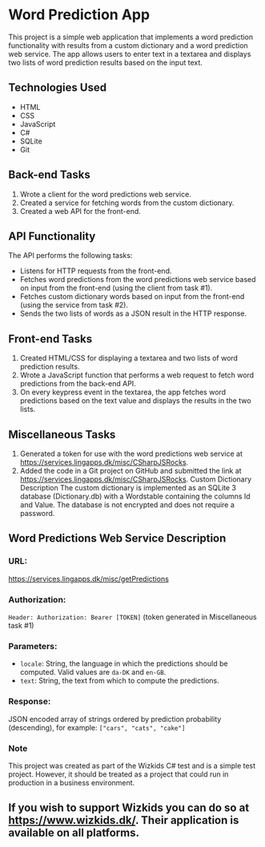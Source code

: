 # Word Prediction App

This project is a simple web application that implements a word prediction functionality with results from a custom dictionary and a word prediction web service. The app allows users to enter text in a textarea and displays two lists of word prediction results based on the input text.

## Technologies Used
- HTML
- CSS
- JavaScript
- C#
- SQLite
- Git

## Back-end Tasks

1. Wrote a client for the word predictions web service.
2. Created a service for fetching words from the custom dictionary.
3. Created a web API for the front-end.


## API Functionality
The API performs the following tasks:

- Listens for HTTP requests from the front-end.
- Fetches word predictions from the word predictions web service based on input from the front-end (using the client from task #1).
- Fetches custom dictionary words based on input from the front-end (using the service from task #2).
- Sends the two lists of words as a JSON result in the HTTP response.


## Front-end Tasks
1. Created HTML/CSS for displaying a textarea and two lists of word prediction results.
2. Wrote a JavaScript function that performs a web request to fetch word predictions from the back-end API.
3. On every keypress event in the textarea, the app fetches word predictions based on the text value and displays the results in the two lists.


## Miscellaneous Tasks
1. Generated a token for use with the word predictions web service at https://services.lingapps.dk/misc/CSharpJSRocks.
2. Added the code in a Git project on GitHub and submitted the link at https://services.lingapps.dk/misc/CSharpJSRocks.
Custom Dictionary Description
The custom dictionary is implemented as an SQLite 3 database (Dictionary.db) with a Wordstable containing the columns Id and Value. The database is not encrypted and does not require a password.

## Word Predictions Web Service Description
### URL:
https://services.lingapps.dk/misc/getPredictions

### Authorization: 
`Header: Authorization: Bearer [TOKEN]` (token generated in Miscellaneous task #1)

### Parameters:
- `locale`: String, the language in which the predictions should be computed. Valid values are `da-DK` and `en-GB`.
- `text`: String, the text from which to compute the predictions.

### Response: 
JSON encoded array of strings ordered by prediction probability (descending), for example: `["cars", "cats", "cake"]` 

### Note
This project was created as part of the Wizkids C# test and is a simple test project. However, it should be treated as a project that could run in production in a business environment.


## **If you wish to support Wizkids you can do so at https://www.wizkids.dk/. Their application is available on all platforms.**
